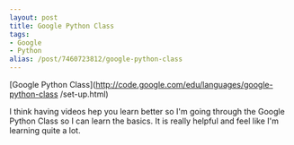 ```yaml
---
layout: post
title: Google Python Class
tags:
- Google
- Python
alias: /post/7460723812/google-python-class
---
```

[Google Python Class](http://code.google.com/edu/languages/google-python-class
/set-up.html)

I think having videos hep you learn better so I'm going through the Google
Python Class so I can learn the basics. It is really helpful and feel like I'm
learning quite a lot.

